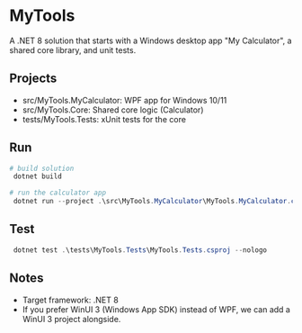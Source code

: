# MyTools

A .NET 8 solution that starts with a Windows desktop app "My Calculator", a shared core library, and unit tests.

## Projects
- src/MyTools.MyCalculator: WPF app for Windows 10/11
- src/MyTools.Core: Shared core logic (Calculator)
- tests/MyTools.Tests: xUnit tests for the core

## Run
```powershell
# build solution
 dotnet build

# run the calculator app
 dotnet run --project .\src\MyTools.MyCalculator\MyTools.MyCalculator.csproj
```

## Test
```powershell
 dotnet test .\tests\MyTools.Tests\MyTools.Tests.csproj --nologo
```

## Notes
- Target framework: .NET 8
- If you prefer WinUI 3 (Windows App SDK) instead of WPF, we can add a WinUI 3 project alongside.
